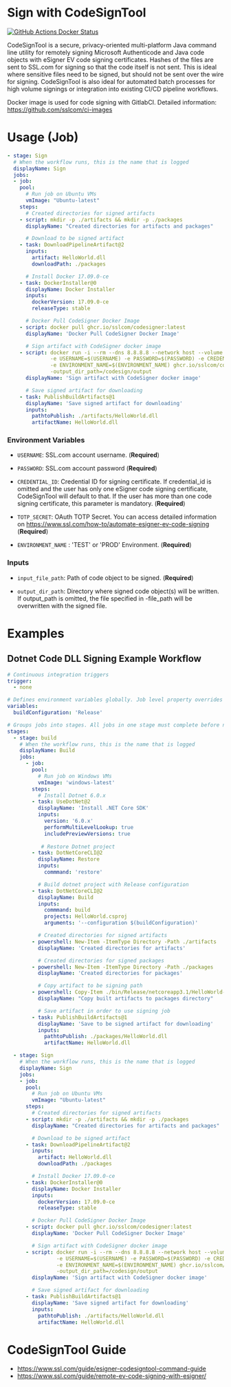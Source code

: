 # Sign with CodeSignTool

[![GitHub Actions Docker Status](https://github.com/sslcom/ci-images/workflows/Docker%20Image%20CI/badge.svg)](https://github.com/sslcom/ci-images)

CodeSignTool is a secure, privacy-oriented multi-platform Java command line utility for remotely signing Microsoft Authenticode and Java code objects with eSigner EV code signing certificates. Hashes of the files are sent to SSL.com for signing so that the code itself is not sent. This is ideal where sensitive files need to be signed, but should not be sent over the wire for signing. CodeSignTool is also ideal for automated batch processes for high volume signings or integration into existing CI/CD pipeline workflows.

Docker image is used for code signing with GitlabCI. Detailed information: https://github.com/sslcom/ci-images

# Usage (Job)

<!-- start usage -->
```yaml
- stage: Sign
  # When the workflow runs, this is the name that is logged
  displayName: Sign
  jobs:
  - job:
    pool:
      # Run job on Ubuntu VMs
      vmImage: "Ubuntu-latest"
    steps:
      # Created directories for signed artifacts
    - script: mkdir -p ./artifacts && mkdir -p ./packages
      displayName: "Created directories for artifacts and packages"

      # Download to be signed artifact
    - task: DownloadPipelineArtifact@2
      inputs:
        artifact: HelloWorld.dll
        downloadPath: ./packages

      # Install Docker 17.09.0-ce
    - task: DockerInstaller@0
      displayName: Docker Installer
      inputs:
        dockerVersion: 17.09.0-ce
        releaseType: stable

      # Docker Pull CodeSigner Docker Image
    - script: docker pull ghcr.io/sslcom/codesigner:latest
      displayName: 'Docker Pull CodeSigner Docker Image'

      # Sign artifact with CodeSigner docker image
    - script: docker run -i --rm --dns 8.8.8.8 --network host --volume $PWD/packages:/codesign/examples --volume $PWD/artifacts:/codesign/output 
              -e USERNAME=$(USERNAME) -e PASSWORD=$(PASSWORD) -e CREDENTIAL_ID=$(CREDENTIAL_ID) -e TOTP_SECRET=$(TOTP_SECRET) 
              -e ENVIRONMENT_NAME=$(ENVIRONMENT_NAME) ghcr.io/sslcom/codesigner:latest sign -input_file_path=/codesign/examples/HelloWorld.dll 
              -output_dir_path=/codesign/output
      displayName: 'Sign artifact with CodeSigner docker image'

      # Save signed artifact for downloading
    - task: PublishBuildArtifacts@1
      displayName: 'Save signed artifact for downloading'
      inputs:
        pathtoPublish: ./artifacts/HelloWorld.dll
        artifactName: HelloWorld.dll
```
<!-- end usage -->

### Environment Variables

* `USERNAME`: SSL.com account username. (**Required**)

* `PASSWORD`: SSL.com account password (**Required**)

* `CREDENTIAL_ID`: Credential ID for signing certificate. If credential_id is omitted and the user has only one eSigner code signing certificate, CodeSignTool will default to that. If the user has more than one code signing certificate, this parameter is mandatory. (**Required**)

* `TOTP_SECRET`: OAuth TOTP Secret. You can access detailed information on https://www.ssl.com/how-to/automate-esigner-ev-code-signing (**Required**)

* `ENVIRONMENT_NAME` : 'TEST' or 'PROD' Environment. (**Required**)

### Inputs

* `input_file_path`: Path of code object to be signed. (**Required**)

* `output_dir_path`: Directory where signed code object(s) will be written. If output_path is omitted, the file specified in -file_path will be overwritten with the signed file.

# Examples

## Dotnet Code DLL Signing Example Workflow

<!-- start dotnet usage -->
```yml
# Continuous integration triggers
trigger: 
  - none

# Defines environment variables globally. Job level property overrides global variables
variables: 
  buildConfiguration: 'Release'

# Groups jobs into stages. All jobs in one stage must complete before next stage is executed.
stages:
  - stage: build
    # When the workflow runs, this is the name that is logged
    displayName: Build
    jobs:
      - job:
        pool:
          # Run job on Windows VMs 
          vmImage: 'windows-latest'
        steps:
          # Install Dotnet 6.0.x
        - task: UseDotNet@2
          displayName: 'Install .NET Core SDK'
          inputs:
            version: '6.0.x'
            performMultiLevelLookup: true
            includePreviewVersions: true
        
           # Restore Dotnet project
        - task: DotNetCoreCLI@2
          displayName: Restore
          inputs:
            commmand: 'restore'

          # Build dotnet project with Release configuration
        - task: DotNetCoreCLI@2
          displayName: Build
          inputs:
            commmand: build
            projects: HelloWorld.csproj
            arguments: '--configuration $(buildConfiguration)'

          # Created directories for signed artifacts
        - powershell: New-Item -ItemType Directory -Path ./artifacts
          displayName: 'Created directories for artifacts'

          # Created directories for signed packages
        - powershell: New-Item -ItemType Directory -Path ./packages
          displayName: 'Created directories for packages'

          # Copy artifact to be signing path
        - powershell: Copy-Item ./bin/Release/netcoreapp3.1/HelloWorld-0.0.1.dll -Destination ./packages/HelloWorld.dll
          displayName: "Copy built artifacts to packages directory"

          # Save artifact in order to use signing job
        - task: PublishBuildArtifacts@1
          displayName: 'Save to be signed artifact for downloading'
          inputs:
            pathtoPublish: ./packages/HelloWorld.dll
            artifactName: HelloWorld.dll

  - stage: Sign
    # When the workflow runs, this is the name that is logged
    displayName: Sign
    jobs:
    - job:
      pool:
        # Run job on Ubuntu VMs
        vmImage: "Ubuntu-latest"
      steps:
        # Created directories for signed artifacts
      - script: mkdir -p ./artifacts && mkdir -p ./packages
        displayName: "Created directories for artifacts and packages"

        # Download to be signed artifact
      - task: DownloadPipelineArtifact@2
        inputs:
          artifact: HelloWorld.dll
          downloadPath: ./packages

        # Install Docker 17.09.0-ce
      - task: DockerInstaller@0
        displayName: Docker Installer
        inputs:
          dockerVersion: 17.09.0-ce
          releaseType: stable

        # Docker Pull CodeSigner Docker Image
      - script: docker pull ghcr.io/sslcom/codesigner:latest
        displayName: 'Docker Pull CodeSigner Docker Image'

        # Sign artifact with CodeSigner docker image
      - script: docker run -i --rm --dns 8.8.8.8 --network host --volume $PWD/packages:/codesign/examples --volume $PWD/artifacts:/codesign/output 
                -e USERNAME=$(USERNAME) -e PASSWORD=$(PASSWORD) -e CREDENTIAL_ID=$(CREDENTIAL_ID) -e TOTP_SECRET=$(TOTP_SECRET) 
                -e ENVIRONMENT_NAME=$(ENVIRONMENT_NAME) ghcr.io/sslcom/codesigner:latest sign -input_file_path=/codesign/examples/HelloWorld.dll 
                -output_dir_path=/codesign/output
        displayName: 'Sign artifact with CodeSigner docker image'

        # Save signed artifact for downloading
      - task: PublishBuildArtifacts@1
        displayName: 'Save signed artifact for downloading'
        inputs:
          pathtoPublish: ./artifacts/HelloWorld.dll
          artifactName: HelloWorld.dll
```
<!-- end dotnet usage -->

# CodeSignTool Guide

* https://www.ssl.com/guide/esigner-codesigntool-command-guide
* https://www.ssl.com/guide/remote-ev-code-signing-with-esigner/
